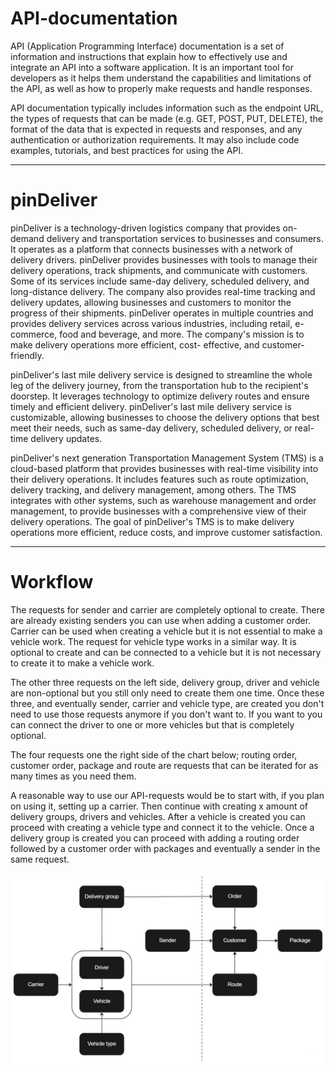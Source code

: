 # API-documentation

API (Application Programming Interface) documentation is a set of information and instructions that explain how to effectively use and integrate an API into a software application.
It is an important tool for developers as it helps them understand the capabilities and limitations of the API, as well as how to properly make requests and handle responses.

API documentation typically includes information such as the endpoint URL, the types of requests that can be made (e.g. GET, POST, PUT, DELETE), the format of the data that is expected in requests and
responses, and any authentication or authorization requirements. It may also include code examples, tutorials, and best practices for using the API.

---

# pinDeliver

pinDeliver is a technology-driven logistics company that provides on-demand delivery and transportation services to businesses and consumers. It operates as a platform that connects businesses with a network
of delivery drivers. pinDeliver provides businesses with tools to manage their delivery operations, track shipments, and communicate with customers. Some of its services include same-day delivery, scheduled
delivery, and long-distance delivery. The company also provides real-time tracking and delivery updates, allowing businesses and customers to monitor the progress of their shipments. pinDeliver operates in
multiple countries and provides delivery services across various industries, including retail, e-commerce, food and beverage, and more. The company's mission is to make delivery operations more efficient, cost-
effective, and customer-friendly.

pinDeliver's last mile delivery service is designed to streamline the whole leg of the delivery journey, from the transportation hub to the recipient's doorstep. It leverages technology to optimize delivery
routes and ensure timely and efficient delivery. pinDeliver's last mile delivery service is customizable, allowing businesses to choose the delivery options that best meet their needs, such as same-day
delivery, scheduled delivery, or real-time delivery updates.

pinDeliver's next generation Transportation Management System (TMS) is a cloud-based platform that provides businesses with real-time visibility into their delivery operations. It includes features such as
route optimization, delivery tracking, and delivery management, among others. The TMS integrates with other systems, such as warehouse management and order management, to provide businesses with a
comprehensive view of their delivery operations. The goal of pinDeliver's TMS is to make delivery operations more efficient, reduce costs, and improve customer satisfaction.

---

# Workflow

The requests for sender and carrier are completely optional to create. There are already existing senders you can use when adding a customer order. Carrier can be used when creating a vehicle but it is not
essential to make a vehicle work.
The request for vehicle type works in a similar way. It is optional to create and can be connected to a vehicle but it is not necessary to create it to make a vehicle work.

The other three requests on the left side, delivery group, driver and vehicle are non-optional but you still only need to create them one time. Once these three, and eventually sender, carrier and vehicle
type, are created you don't need to use those requests anymore if you don't want to. If you want to you can connect the driver to one or more vehicles but that is completely optional.

The four requests one the right side of the chart below; routing order, customer order, package and route are requests that can be iterated for as many times as you need them.

A reasonable way to use our API-requests would be to start with, if you plan on using it, setting up a carrier.
Then continue with creating x amount of delivery groups, drivers and vehicles. After a vehicle is created you can proceed with creating a vehicle type and connect it to the vehicle.
Once a delivery group is created you can proceed with adding a routing order followed by a customer order with packages and eventually a sender in the same request.

![Flowchart](/images/flowchart_all.jpg)
